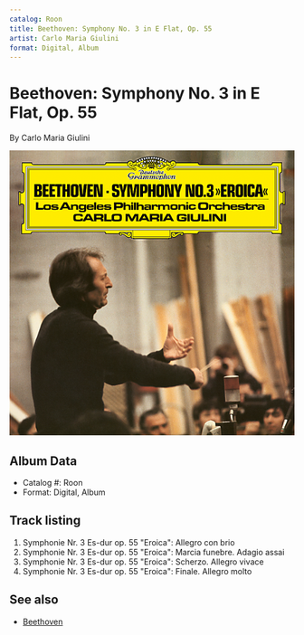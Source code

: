 ```yaml
---
catalog: Roon
title: Beethoven: Symphony No. 3 in E Flat, Op. 55
artist: Carlo Maria Giulini
format: Digital, Album
---
```


# Beethoven: Symphony No. 3 in E Flat, Op. 55

By Carlo Maria Giulini

![](../../assets/albumcovers/Carlo_Maria_Giulini-Beethoven-_Symphony_No_3_in_E_Flat__Op_55.png)

## Album Data

- Catalog #: Roon
- Format: Digital, Album


## Track listing


1. Symphonie Nr. 3 Es-dur op. 55 "Eroica": Allegro con brio
2. Symphonie Nr. 3 Es-dur op. 55 "Eroica": Marcia funebre. Adagio assai
3. Symphonie Nr. 3 Es-dur op. 55 "Eroica": Scherzo. Allegro vivace
4. Symphonie Nr. 3 Es-dur op. 55 "Eroica": Finale. Allegro molto


## See also

- [Beethoven](Beethoven-_Symphony_No6_in_F__Op_68.md)
